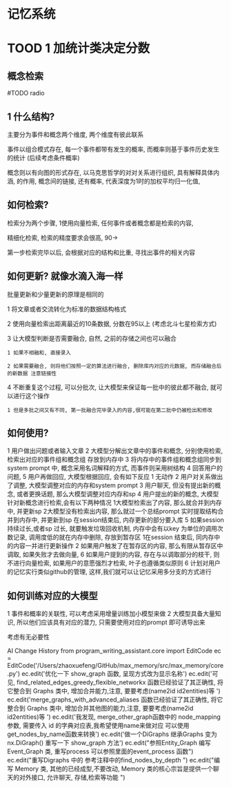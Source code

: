 <!--
 * @Author: 823042332@qq.com 823042332@qq.com
 * @Date: 2025-08-01 14:31:15
 * @LastEditors: 823042332@qq.com 823042332@qq.com
 * @LastEditTime: 2025-08-12 16:52:16
 * @FilePath: /max_memory/README.md
 * @Description: 这是默认设置,请设置`customMade`, 打开koroFileHeader查看配置 进行设置: https://github.com/OBKoro1/koro1FileHeader/wiki/%E9%85%8D%E7%BD%AE
-->
# 记忆系统

# TOOD 1 加统计类决定分数
## 概念检索
#TODO radio



## 1 什么结构?
主要分为事件和概念两个维度, 两个维度有彼此联系

事件以组合模式存在, 每一个事件都带有发生的概率, 而概率则基于事件历史发生的统计 (后续考虑条件概率)

概念则以有向图的形式存在, 以马克思哲学的对对关系进行组织, 具有解释具体内涵, 的作用, 概念间的链接, 还有概率, 代表深度为1时的加权平均归一化值,

## 如何检索?

检索分为两个步骤, 1使用向量检索, 任何事件或者概念都是检索的内容,

精细化检索, 检索的精度要求会很高, 90->

第一步检索完毕以后, 会根据对应的结构和比重, 寻找出事件的相关内容

## 如何更新?    就像水滴入海一样
批量更新和少量更新的原理是相同的

1 将文章或者交流转化为标准的数据结构格式

2 使用向量检索出距离最近的10条数据, 分数在95以上 (考虑北斗七星检索方式)

3 让大模型判断是否需要融合, 自然, 之前的存储之间也可以融合

    1 如果不相融和, 直接录入
    
    2 如果需要融合, 则将他们按照一定的算法进行融合, 删除库内对应的元数据, 而存储融合后的新数据 注意链接性
    
4 不断重复这个过程, 可以分批次, 让大模型来保证每一批中的彼此都不融合, 就可以进行这个操作

    1 但是多批之间又有不同, 第一批融合完毕录入的内容,很可能在第二批中仍被检出和修改


## 如何使用?
1 用户做出问题或者输入文章
2 大模型分解出文章中的事件和概念, 分别使用检索, 检索出对应的事件组和概念组 存放到内存中
3 将内存中的事件组和概念组同步到system prompt 中, 概念采用名词解释的方式, 而事件则采用树结构
4 回答用户的问题,
5 用户再做回应, 大模型根据回应, 会有如下反应
    1 无动作
    2 用户对关系做出了调整, 大模型调整对应的内存和system prompt
    3 用户聊天, 但没有提出新的概念, 或者更换话题, 那么大模型调整对应内存和sp
    4 用户提出的新的概念, 大模型针对新概念进行检索,会有以下两种情况
        1大模型检索出了内容, 那么就合并到内存中, 并更新sp
        2大模型没有检索出内容, 那么就过一个总结prompt 实时提取结构合并到内存中, 并更新到sp
        在session结束后, 内存更新的部分要入库
    5 如果session持续过长,或者sp 过长, 就要触发垃圾回收机制, 内存中会有以key 为单位的调用次数记录, 调用度低的就在内存中删除, 存放到暂存区
        1在session 结束后, 同内存中的内容一并进行更新操作
        2 如果用户触发了在暂存区的内容, 那么有限从暂存区中调取, 如果失败才去做向量,
    6 如果用户提到的内容, 存在与以调取部分的枝干, 则不进行向量检索, 如果用户的意愿强烈才检索, 叶子也遵循类似原则
6 计划对用户的记忆实行类似github的管理, 这样,我们就可以让记忆采用多分支的方式进行


## 如何训练对应的大模型

1 事件和概率的关联性, 可以考虑采用增量训练加小模型来做
2 大模型具备大量知识, 所以他们应该具有对应的潜力, 只需要使用对应的prompt 即可诱导出来

考虑有无必要性


AI Change History
from program_writing_assistant.core import EditCode
ec = EditCode('/Users/zhaoxuefeng/GitHub/max_memory/src/max_memory/core.py')
ec.edit('优化一下 show_graph 函数, 呈现方式改为显示名称')
ec.edit('可见, find_related_edges_greedy_flexible_networkx 函数已经验证了其正确性, 将它整合到 Graphs 类中, 增加合并能力,注意, 要要考虑(name2id id2entities)等 ')
ec.edit('merge_graphs_with_advanced_aliases 函数已经验证了其正确性, 将它整合到 Graphs 类中, 增加合并其他图的能力,注意, 要要考虑(name2id id2entities)等 ')
ec.edit('我发现, merge_other_graph函数中的 node_mapping参数, 需要传入 id 的字典对应表,我希望使用name来做对应 可以使用get_nodes_by_name函数来转换')
ec.edit('做一个DiGraphs 继承Graphs 变为 nx.DiGraph() 重写一下 show_graph 方法')
ec.edit("参照Entity_Graph 编写Event_Graph 类, 重写process 可以参照里面的event_process 函数")
ec.edit("重写Digraphs 中的 参考注释中的find_nodes_by_depth ")
ec.edit("编写 Memory 类, 其他的已经成型,不要改动, Memory 类的核心宗旨是提供一个聊天的对外接口, 允许聊天, 存储,检索等功能 ")